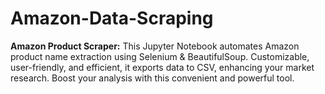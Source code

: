 # Amazon-Data-Scraping
**Amazon Product Scraper:** This Jupyter Notebook automates Amazon product name extraction using Selenium &amp; BeautifulSoup. Customizable, user-friendly, and efficient, it exports data to CSV, enhancing your market research. Boost your analysis with this convenient and powerful tool.
